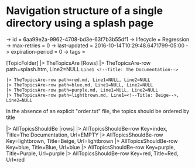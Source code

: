 # Navigation structure of a single directory using a splash page

-> id = 6aa99e2a-9962-4708-bd3e-63f7b3b55df1
-> lifecycle = Regression
-> max-retries = 0
-> last-updated = 2016-10-14T10:29:48.6471799-05:00
-> expiration-period = 0
-> tags = 

[TopicFolder]
|> TheTopicsAre
    [Rows]
    |> TheTopicsAre-row path=splash.htm, Line2=NULL
    ``` Line1
    <!--Title: The Documentation-->
    ```

    |> TheTopicsAre-row path=red.md, Line1=NULL, Line2=NULL
    |> TheTopicsAre-row path=blue.md, Line1=NULL, Line2=NULL
    |> TheTopicsAre-row path=purple.md, Line1=NULL, Line2=NULL
    |> TheTopicsAre-row path=lightbrown.md, Line1=<!--Title: Beige-->, Line2=NULL


In the absence of an explicit "order.txt" file, the topics should be ordered by title

|> AllTopicsShouldBe
    [rows]
    |> AllTopicsShouldBe-row Key=index, Title=The Documentation, Url=EMPTY
    |> AllTopicsShouldBe-row Key=lightbrown, Title=Beige, Url=lightbrown
    |> AllTopicsShouldBe-row Key=blue, Title=Blue, Url=blue
    |> AllTopicsShouldBe-row Key=purple, Title=Purple, Url=purple
    |> AllTopicsShouldBe-row Key=red, Title=Red, Url=red

~~~
